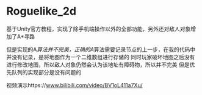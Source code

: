 # Roguelike_2d
基于Unity官方教程，实现了除手机端操作以外的全部功能，另外还对敌人对象增加了A*寻路

但是实现的A*算法并不完美，正确的A*算法需要记录节点的上一步，在我的代码中并没有记录，是将地图作为一个二维数组进行存储的
同时玩家破坏地图之后没有进行修改地图，所以敌人对象仍然会认为该地址有障碍物，所以并不完美
但是优先队列的实现部分是没有问题的

视频演示https://www.bilibili.com/video/BV1oL411a7Xu/
